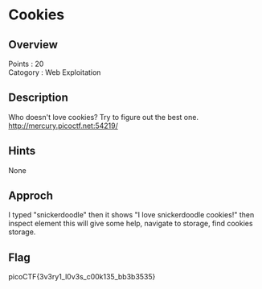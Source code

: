 # Cookies
## Overview
Points : 20  
Catogory : Web Exploitation
## Description
Who doesn't love cookies? Try to figure out the best one. http://mercury.picoctf.net:54219/
## Hints 
None
## Approch 
I typed "snickerdoodle" then it shows "I love snickerdoodle cookies!"
then inspect element this will give some help, navigate to storage, find cookies storage.
## Flag
picoCTF{3v3ry1_l0v3s_c00k135_bb3b3535}